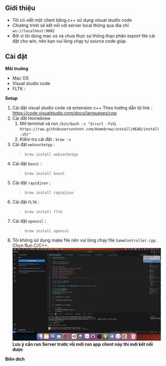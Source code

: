 ## Giới thiệu

- Tôi có viết một client bằng c++ sử dụng visual studio code
- Chương trình sẽ kết nối với server local thông qua đia chỉ `ws://localhost:9002`
- Bởi vì tôi dùng mac os và chưa thực sự thông thạo phân export file cài đặt cho win, nên bạn vui lòng chạy tự source code giúp.

## Cài đặt
**Môi truờng**
 - Mac OS
 - Visual studio code
 - FLTK : 
 
 **Setup**
 1. Cài đặt visual studio code và extension c++ Theo hướng dẫn từ link : https://code.visualstudio.com/docs/languages/cpp
 2. Cài đăt Homebrew
    1. Mở terminal và run `/bin/bash -c "$(curl -fsSL https://raw.githubusercontent.com/Homebrew/install/HEAD/install.sh)"`
    2. Kiểm tra cài đặt : `brew -v`
 3. Cài đặt `websocketpp` : 
    > `brew install websocketpp`
 4. Cài đặt `boost` : 
    > `brew install boost`
 5. Cài đặt `rapidjson` : 
    > `brew install rapidjson`
 6. Cài đặt `FLTK` : 
    > `brew install fltk`
 7. Cài đặt `openssl` : 
    > `brew install openssl`
 8. Tôi không sử dụng make file nên vui lòng chạy file `GameController.cpp` . Chọn Run C/C++. 
 ![Alt text](<Screenshot 2023-12-05 at 22.52.34.png>)
**Lưu ý cần run Server trước rồi mới run app client này thì mới kết nối được**

**Biên dich**
 